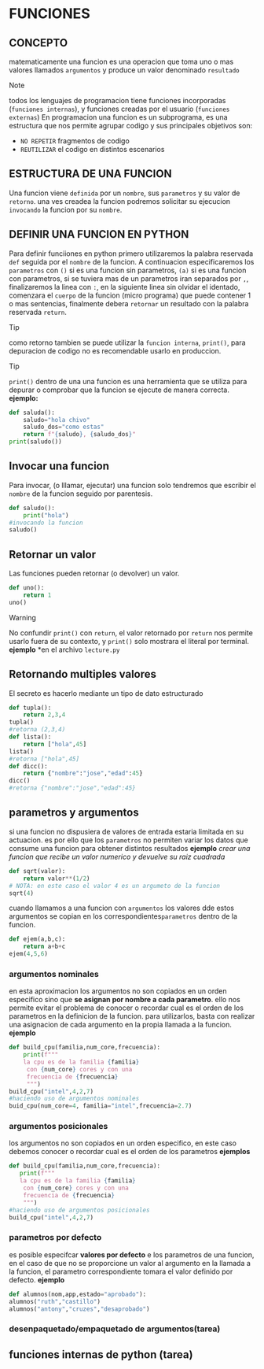 # FUNCIONES
## CONCEPTO
matematicamente una funcion es una operacion que toma uno o mas valores llamados `argumentos` y produce un valor denominado `resultado`
> [!NOTE]
> todos los lenguajes de programacion tiene funciones incorporadas (`funciones internas`), y funciones creadas por el usuario (`funciones externas`)
En programacion una funcion es un subprograma, es una estructura que nos permite agrupar codigo y sus principales objetivos son:
- `NO REPETIR` fragmentos de codigo
- `REUTILIZAR` el codigo en distintos escenarios
## ESTRUCTURA DE UNA FUNCION
Una funcion viene `definida` por un `nombre`, sus `parametros` y su valor de `retorno`.
una ves creadea la funcion podremos solicitar su ejecucion `invocando` la funcion por su `nombre`.
## DEFINIR UNA FUNCION EN PYTHON
Para definir funciiones en python primero utilizaremos la palabra reservada `def` seguida por el `nombre` de la funcion. A continuacion especificaremos los `parametros` con `()` si es una funcion sin parametros, `(a)` si es una funcion con parametros, si se tuviera mas de un parametros iran separados por `,`, finalizaremos la linea con `:`, en la siguiente linea sin olvidar el identado, comenzara el `cuerpo` de la funcion (micro programa) que puede contener 1 o mas sentencias, finalmente debera `retornar` un resultado con la palabra reservada `return`.
> [!TIP]
> como retorno tambien se puede utilizar la `funcion interna`, `print()`, para depuracion de codigo no es recomendable usarlo en produccion.

> [!TIP]
> `print()` dentro de una una funcion es una herramienta que se utiliza para depurar o comprobar que la funcion se ejecute de manera correcta.
**ejemplo:** 
```python
def saluda():
    saludo="hola chivo"
    saludo_dos="como estas"
    return f"{saludo}, {saludo_dos}"
print(saludo())
```
## Invocar una funcion 
Para invocar, (o lllamar, ejecutar) una funcion solo tendremos que escribir el `nombre` de la funcion seguido por parentesis.
```python
def saludo():
    print("hola")
#invocando la funcion
saludo()
```
## Retornar un valor
Las funciones pueden retornar (o devolver) un valor.
```python
def uno():
    return 1
uno()
```
>[!WARNING]
No confundir `print()` con `return`, el valor retornado por `return` nos permite usarlo fuera de su contexto, y `print()` solo mostrara el literal por terminal.
**ejemplo**
*en el archivo `lecture.py`
## Retornando multiples valores
El secreto es hacerlo mediante un tipo de dato estructurado
```python
def tupla():
    return 2,3,4
tupla()
#retorna (2,3,4)
def lista():
    return ["hola",45]
lista()
#retorna ["hola",45]
def dicc():
    return {"nombre":"jose","edad":45}
dicc()
#retorna {"nombre":"jose","edad":45} 
```
## parametros y argumentos
si una funcion no dispusiera de valores de entrada estaria limitada en su actuacion.
es por ello que los `parametros` no permiten variar los datos que consume una funcion para obtener distintos resultados
**ejemplo**
*crear una funcion que recibe un valor numerico y devuelve su raiz cuadrada*
```python
def sqrt(valor):
    return valor**(1/2)
# NOTA: en este caso el valor 4 es un argumeto de la funcion
sqrt(4)
```
cuando llamamos a una funcion con `argumentos` los valores dde estos argumentos se copian en los correspondientes`parametros` dentro de la funcion.
```python
def ejem(a,b,c):
    return a+b+c
ejem(4,5,6)
```
### argumentos nominales
en esta aproximacion los argumentos no son copiados en un orden especifico sino que **se asignan por nombre a cada parametro**. ello nos permite evitar el problema de conocer o recordar cual es el orden de los parametros en la definicion de la funcion.
para utilizarlos, basta con realizar una asignacion de cada argumento en la propia llamada a la funcion.
**ejemplo**
```python
def build_cpu(familia,num_core,frecuencia):
    print(f""" 
    la cpu es de la familia {familia}
     con {num_core} cores y con una 
     frecuencia de {frecuencia}
     """)
build_cpu("intel",4,2,7)
#haciendo uso de argumentos nominales
buid_cpu(num_core=4, familia="intel",frecuencia=2.7)
```
### argumentos posicionales
 los argumentos no son copiados en un orden especifico, en este caso debemos conocer o recordar cual es el orden de los parametros
 **ejemplos**
 ```python
 def build_cpu(familia,num_core,frecuencia):
    print(f""" 
    la cpu es de la familia {familia}
     con {num_core} cores y con una 
     frecuencia de {frecuencia}
     """)
#haciendo uso de argumentos posicionales
build_cpu("intel",4,2,7)
 ```
 ### parametros por defecto
es posible especifcar **valores por defecto** e los parametros de una funcion, en el caso de que no se proporcione un valor al argumento en la llamada a la funcion, el parametro correspondiente tomara el valor definido por defecto.
**ejemplo**
```python
def alumnos(nom,app,estado="aprobado"):
alumnos("ruth","castillo")
alumnos("antony","cruzes","desaprobado")
```



### desenpaquetado/empaquetado de argumentos(tarea)
 ## funciones internas de python (tarea)